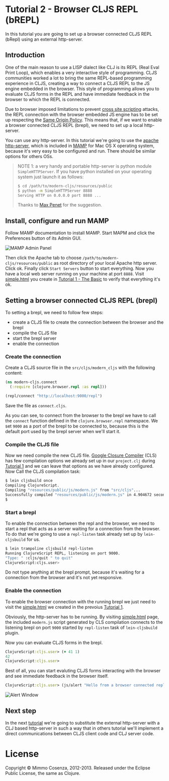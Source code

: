 # Tutorial 2 - Browser CLJS REPL (bREPL)

In this tutorial you are going to set up a browser connected CLJS REPL
(bRepl) using an external http-server.

## Introduction

One of the main reason to use a LISP dialect like CLJ is its REPL (Real
Eval Print Loop), which enables a very interactive style of
programming. CLJS communities worked a lot to bring the same REPL-based
programming experience in CLJS, creating a way to connect a CLJS REPL to
the JS engine embedded in the browser. This style of programming allows
you to evaluate CLJS forms in the REPL and have immediate feedback in the
browser to which the REPL is connected.

Due to browser imposed limitations to prevent [cross site scripting][1]
attacks, the REPL connection with the browser embedded JS engine has to
be set up respecting the [Same Origin Policy][2]. This means that, if we
want to enable a browser connected CLJS REPL (brepl), we need to set up
a local http-server.

You can use any http-server. In this tutorial we're going to use the
[apache http-server][3], which is included in [MAMP][4] for Mac OS X
operating system, because it's very easy to be configured and run. There
should be similar options for others OSs.

> NOTE 1: a very handy and portable http-server is python module
> `SimpleHTTPServer`. If you have python installed on your operating
> system just launch it as follows:
>
> ```bash
> $ cd /path/to/modern-cljs/resources/public
> $ python -m SimpleHTTPServer 8888
> Serving HTTP on 0.0.0.0 port 8888 ...
> ```
>
> Thanks to [Max Penet][5] for the suggestion.

## Install, configure and run MAMP

Follow MAMP documentation to install MAMP. Start MAPM and click the
Preferences button of its Admin GUI.

![MAMP Admin Panel][6]

Then click the Apache tab to choose
`/path/to/modern-cljs/resources/public` as root directory of your local
Apache http server. Click ok. Finally click `Start Servers` button to
start everything. Now you have a local web server running on your
machine at port `8888`. Visit [simple.html][7] you create in
[Tutorial 1 - The Basic][8] to verify that everything it's ok.

## Setting a browser connected CLJS REPL (brepl)

To setting a brepl, we need to follow few steps:

* create a CLJS file to create the connection between the browser and
  the brepl
* compile the CLJS file
* start the brepl server
* enable the connection

### Create the connection

Create a CLJS source file in the `src/cljs/modern_cljs` with the
following content:

```clojure
(ns modern-cljs.connect
  (:require [clojure.browser.repl :as repl]))

(repl/connect "http://localhost:9000/repl")
```

Save the file as `connect.cljs`.

As you can see, to connect from the browser to the brepl we have to call
the `connect` function defined in the `clojure.browser.repl`
namespace. We set `9000` as a port of the brepl to be connected to,
because this is the default port used by the brepl server when we'll
start it.

### Compile the CLJS file

Now we need compile the new CLJS file. [Google Closure Compiler][9] (CLS)
has few compilation options we already set up in our `project.clj`
during [Tutorial 1][8] and we can leave that options as we have already
configured. Now Call the CLJS compilation task:

```bash
$ lein cljsbuild once
Compiling ClojureScript.
Compiling "resources/public/js/modern.js" from "src/cljs"...
Successfully compiled "resources/public/js/modern.js" in 4.904672 seconds.
$
```
### Start a brepl

To enable the connection between the repl and the browser, we need
to start a repl that acts as a server waiting for a connection from the
browser. To do that we're going to use a `repl-listen` task already
set up by `lein-cljsbuild` for us.

```bash
$ lein trampoline cljsbuild repl-listen
Running ClojureScript REPL, listening on port 9000.
"Type: " :cljs/quit " to quit"
ClojureScript:cljs.user>
```

Do not type anything at the brepl prompt, because it's waiting for a
connection from the browser and it's not yet responsive.

### Enable the connection

To enable the browser connection with the running brepl we just need to
visit the [simple.html][7] we created in the prevoius [Tutorial 1][8].

Obviously, the http-server has to be running. By visiting
[simple.html][7] page, the included `modern.js` script generated by CLS
compilation connects to the listening brepl on port `9000` started by
`repl-listen` task of `lein-cljsbuild` plugin.

Now you can evaluate CLJS forms in the brepl.

```clojure
ClojureScript:cljs.user> (+ 41 1)
42
ClojureScript:cljs.user>
```
Best of all, you can start evaluting CLJS forms interacting with the browser
and see immediate feedback in the browser itself.

```clojure
ClojureScript:cljs.user> (js/alert "Hello from a browser connected repl")
```
![Alert Window][10]

## Next step

In the next [tutorial][11] we're going to substitute the external
http-server with a CLJ based http-server in such a way that in others
tutorial we'll implement a direct communications between CLJS client
code and CLJ server code.

# License

Copyright © Mimmo Cosenza, 2012-2013. Released under the Eclipse Public
License, the same as Clojure.

[1]: http://en.wikipedia.org/wiki/Cross-site_scripting
[2]: http://en.wikipedia.org/wiki/Same_origin_policy
[3]: http://httpd.apache.org/
[4]: http://www.mamp.info/en/index.html
[5]: https://github.com/mpenet
[6]: https://raw.github.com/magomimmo/modern-cljs/master/doc/images/mamp-01.png
[7]: http://localhost:8888/simple.html
[8]: https://github.com/magomimmo/modern-cljs/blob/master/doc/tutorial-01.md
[9]: https://developers.google.com/closure/compiler/
[10]: https://raw.github.com/magomimmo/modern-cljs/master/doc/images/alert.png
[11]: https://github.com/magomimmo/modern-cljs/blob/master/doc/tutorial-03.md
